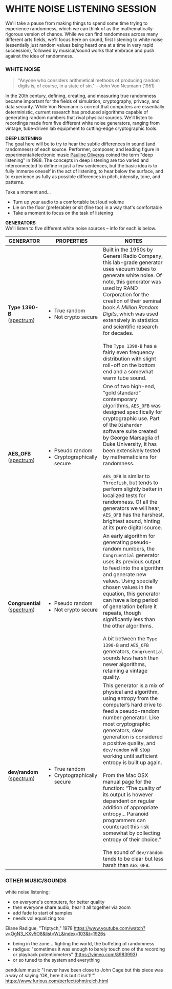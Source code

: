 # WHITE NOISE LISTENING SESSION  

We'll take a pause from making things to spend some time trying to experience randomness, which we can think of as the mathematically-rigorous version of chance. While we can find randomness across many different arts fields, we'll focus here on sound, first listening to white noise (essentially just random values being heard one at a time in very rapid succession), followed by musical/sound works that embrace and push against the idea of randomness.


### WHITE NOISE  

> "Anyone who considers arithmetical methods of producing random digits is, of course, in a state of sin." – John Von Neumann (1951)  

In the 20th century, defining, creating, and measuring true randomness became important for the fields of simulation, cryptography, privacy, and data security. While Von Neumann is correct that computers are essentially deterministic, current research has produced algorithms capable of generating random numbers that rival physical sources. We'll listen to recordings made from five different white noise generators, ranging from vintage, tube-driven lab equipment to cutting-edge cryptographic tools.

**DEEP LISTENING**  
The goal here will be to try to hear the subtle differences in sound (and randomness) of each source. Performer, composer, and leading figure in experimental/electronic music [Pauline Oliveros](https://en.wikipedia.org/wiki/Pauline_Oliveros#Deep_listening) coined the term "deep listening" in 1988. The concepts in deep listening are too varied and interconnected to define in just a few sentences, but the basic idea is to fully immerse oneself in the act of listening, to hear below the surface, and to experience as fully as possible differences in pitch, intensity, tone, and patterns.

Take a moment and...  
* Turn up your audio to a comfortable but loud volume  
* Lie on the floor (preferable) or sit (fine too) in a way that's comfortable  
* Take a moment to focus on the task of listening  

**GENERATORS**  
We'll listen to five different white noise sources – info for each is below.

| GENERATOR | PROPERTIES | NOTES |
| --------- | ------ | ----- |
| **Type 1390-B**<br>([spectrum](https://raw.githubusercontent.com/jeffThompson/ChanceAndRandomness-TransartInstitute/main/Images/WhiteNoiseSpectrumAnalysis/Type1390-B/Type1390B-Spectrograph.png)) | <ul><li>True random</li><li>Not crypto secure</li></ul> | Built in the 1950s by General Radio Company, this lab-grade generator uses vacuum tubes to generate white noise. Of note, this generator was used by RAND Corporation for the creation of their seminal book *A Million Random Digits*, which was used extensively in statistics and scientific research for decades.<br><br>The `Type 1390-B` has a fairly even frequency distribution with slight roll-off on the bottom end and a somewhat warm tube sound. |
| **AES_OFB**<br>([spectrum](https://raw.githubusercontent.com/jeffThompson/ChanceAndRandomness-TransartInstitute/main/Images/WhiteNoiseSpectrumAnalysis/AES_OFB/AESOFB-Spectrograph-TINTED.png)) | <ul><li>Pseudo random</li><li>Cryptographically secure</li></ul> | One of two high-end, "gold standard" contemporary algorithms, `AES_OFB` was designed specifically for cryptographic use. Part of the `Dieharder` software suite created by George Marsaglia of Duke University, it has been extensively tested by mathematicians for randomness.<br><br>`AES_OFB` is similar to `Threefish`, but tends to perform slightly better in localized tests for randomness. Of all the generators we will hear, `AES_OFB` has the harshest, brightest sound, hinting at its pure digital source. |
| **Congruential**<br>([spectrum](https://raw.githubusercontent.com/jeffThompson/ChanceAndRandomness-TransartInstitute/main/Images/WhiteNoiseSpectrumAnalysis/Congruential/Congruential-Spectrograph-TINTED.png)) | <ul><li>Pseudo random</li><li>Not crypto secure</li></ul> | An early algorithm for generating pseudo-random numbers, the `Congruential` generator uses its previous output to feed into the algorithm and generate new values. Using specially chosen values in the equation, this generator can have a long period of generation before it repeats, though significantly less than the other algorithms.<br><br>A bit between the `Type 1390-B` and `AES_OFB` generators, `Congruential` sounds less harsh than newer algorithms, retaining a vintage quality. |
| **dev/random**<br>([spectrum](https://raw.githubusercontent.com/jeffThompson/ChanceAndRandomness-TransartInstitute/main/Images/WhiteNoiseSpectrumAnalysis/dev-random/devrandom-Spectrograph-TINTED.png)) | <ul><li>True random</li><li>Cryptographically secure</li></ul> | This generator is a mix of physical and algorithm, using entropy from the computer’s hard drive to feed a pseudo-random number generator. Like most cryptographic generators, slow generation is considered a positive quality, and `dev/random` will stop working until sufficient entropy is built up again.<br><br>From the Mac OSX manual page for the function: “The quality of its output is however dependent on regular addition of appropriate entropy... Paranoid programmers can counteract this risk somewhat by collecting entropy of their choice.”<br><br>The sound of `dev/random` tends to be clear but less harsh than `AES_OFB`. | 


### OTHER MUSIC/SOUNDS  



white noise listening:
- on everyone's computers, for better quality
- then everyone share audio, hear it all together via zoom
- add fade to start of samples
- needs vol equalizing too

Eliane Radigue, "Triptych," 1978
https://www.youtube.com/watch?v=OgN3_KXv5O8&list=WL&index=103&t=1926s
- being in the zone... fighting the world, the buffeting of randomness
- radigue: "sometimes it was enough to barely touch one of the recording or playback potentiometers" (https://vimeo.com/8983993)
- or so tuned to the system and everything


pendulum music
"I never have been close to John Cage but this piece was a way of saying 'OK, here it is but it isn't!'"
https://www.furious.com/perfect/ohm/reich.html 
